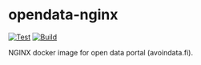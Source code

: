 # opendata-nginx
[![Test](https://github.com/vrk-kpa/opendata-nginx/actions/workflows/test.yml/badge.svg)](https://github.com/vrk-kpa/opendata-nginx/actions/workflows/test.yml)
[![Build](https://github.com/vrk-kpa/opendata-nginx/actions/workflows/main.yml/badge.svg)](https://github.com/vrk-kpa/opendata-nginx/actions/workflows/main.yml)

NGINX docker image for open data portal (avoindata.fi). 
